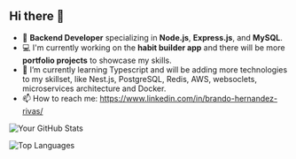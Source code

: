 ## Hi there 👋

- 🎯 **Backend Developer** specializing in **Node.js**, **Express.js**, and **MySQL**.
- 💻 I'm currently working on the **habit builder app** and there will be more **portfolio projects** to showcase my skills.  
- 🌱 I’m currently learning Typescript and will be adding more technologies to my skillset, like Nest.js, PostgreSQL, Redis, AWS, websoclets, microservices architecture and Docker.
- 📫 How to reach me: https://www.linkedin.com/in/brando-hernandez-rivas/

![Your GitHub Stats](https://github-readme-stats.vercel.app/api?username=brando1607&show_icons=true&theme=radical)

![Top Languages](https://github-readme-stats.vercel.app/api/top-langs/?username=brando1607&layout=compact&theme=radical)

